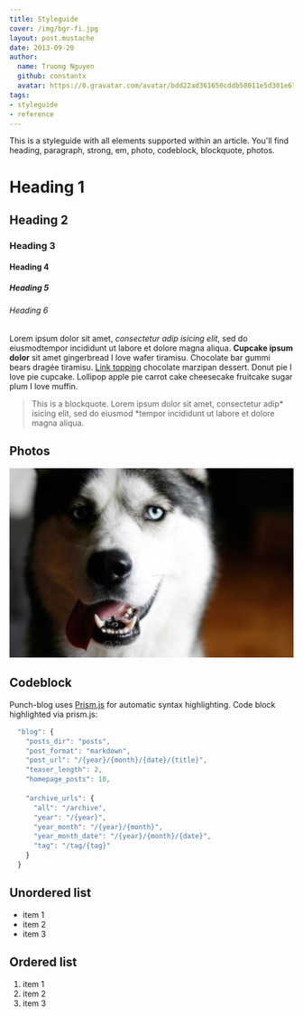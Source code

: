 ```yaml
---
title: Styleguide
cover: /img/bgr-fi.jpg
layout: post.mustache
date: 2013-09-20
author:
  name: Truong Nguyen
  github: constantx
  avatar: https://0.gravatar.com/avatar/bdd22ad361650cddb58011e5d301e67b?d=https%3A%2F%2Fidenticons.github.com%2F78111570a7c73234b9c1d28182759030.png&s=420
tags:
- styleguide
- reference
---
```


This is a styleguide with all elements supported within an article. You'll find heading, paragraph, strong, em, photo, codeblock, blockquote, photos.

# Heading 1
## Heading 2
### Heading 3
#### Heading 4
##### Heading 5
###### Heading 6

Lorem ipsum dolor sit amet, _consectetur adip isicing elit_, sed do eiusmodtempor incididunt ut labore et dolore magna aliqua. __Cupcake ipsum dolor__ sit amet gingerbread I love wafer tiramisu. Chocolate bar gummi bears dragée tiramisu. [Link topping](/) chocolate marzipan dessert. Donut pie I love pie cupcake. Lollipop apple pie carrot cake cheesecake fruitcake sugar plum I love muffin.

> This is a blockquote. Lorem ipsum dolor sit amet, consectetur adip* isicing elit, sed do eiusmod *tempor incididunt ut labore et dolore magna aliqua.

## Photos
![cat? - by constantx](/img/bgr-fi.jpg)

## Codeblock
Punch-blog uses [Prism.js](http://prismjs.com/) for automatic syntax highlighting.
Code block highlighted via prism.js:
```javascript
  "blog": {
    "posts_dir": "posts",
    "post_format": "markdown",
    "post_url": "/{year}/{month}/{date}/{title}",
    "teaser_length": 2,
    "homepage_posts": 10,

    "archive_urls": {
      "all": "/archive",
      "year": "/{year}",
      "year_month": "/{year}/{month}",
      "year_month_date": "/{year}/{month}/{date}",
      "tag": "/tag/{tag}"
    }
  }
```

## Unordered list

* item 1
* item 2
* item 3

## Ordered list
1. item 1
2. item 2
3. item 3
